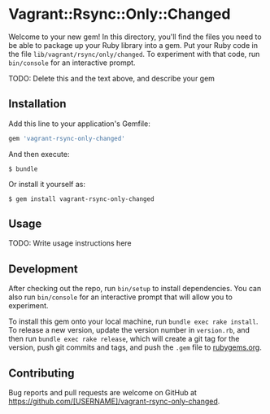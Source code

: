 # Vagrant::Rsync::Only::Changed

Welcome to your new gem! In this directory, you'll find the files you need to be able to package up your Ruby library into a gem. Put your Ruby code in the file `lib/vagrant/rsync/only/changed`. To experiment with that code, run `bin/console` for an interactive prompt.

TODO: Delete this and the text above, and describe your gem

## Installation

Add this line to your application's Gemfile:

```ruby
gem 'vagrant-rsync-only-changed'
```

And then execute:

    $ bundle

Or install it yourself as:

    $ gem install vagrant-rsync-only-changed

## Usage

TODO: Write usage instructions here

## Development

After checking out the repo, run `bin/setup` to install dependencies. You can also run `bin/console` for an interactive prompt that will allow you to experiment.

To install this gem onto your local machine, run `bundle exec rake install`. To release a new version, update the version number in `version.rb`, and then run `bundle exec rake release`, which will create a git tag for the version, push git commits and tags, and push the `.gem` file to [rubygems.org](https://rubygems.org).

## Contributing

Bug reports and pull requests are welcome on GitHub at https://github.com/[USERNAME]/vagrant-rsync-only-changed.

